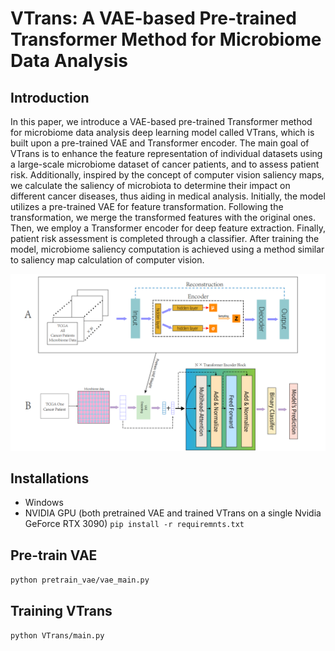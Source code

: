 # VTrans: A VAE-based Pre-trained Transformer Method for Microbiome Data Analysis

## Introduction
In this paper, we introduce a VAE-based pre-trained Transformer method for microbiome data analysis deep learning model called VTrans, which is built upon a pre-trained VAE and Transformer encoder. The main goal of VTrans is to enhance the feature representation of individual datasets using a large-scale microbiome dataset of cancer patients, and to assess patient risk. Additionally, inspired by the concept of computer vision saliency maps, we calculate the saliency of microbiota to determine their impact on different cancer diseases, thus aiding in medical analysis. Initially, the model utilizes a pre-trained VAE for feature transformation. Following the transformation, we merge the transformed features with the original ones. Then, we employ a Transformer encoder for deep feature extraction. Finally, patient risk assessment is completed through a classifier. After training the model, microbiome saliency computation is achieved using a method similar to saliency map calculation of computer vision.

![image](VTrans.png)

## Installations
* Windows
* NVIDIA GPU (both pretrained VAE and trained VTrans on a single Nvidia GeForce RTX 3090)
``pip install -r requiremnts.txt``


## Pre-train VAE
``python pretrain_vae/vae_main.py``

## Training VTrans
``python VTrans/main.py``
